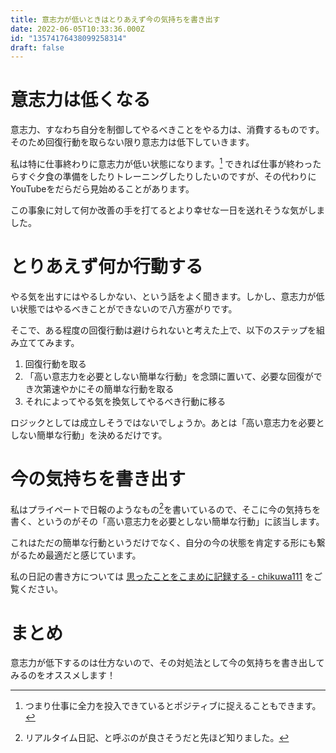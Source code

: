 ```yaml
---
title: 意志力が低いときはとりあえず今の気持ちを書き出す
date: 2022-06-05T10:33:36.000Z
id: "13574176438099258314"
draft: false
---
```

# 意志力は低くなる

意志力、すなわち自分を制御してやるべきことをやる力は、消費するものです。そのため回復行動を取らない限り意志力は低下していきます。

私は特に仕事終わりに意志力が低い状態になります。[^1] できれば仕事が終わったらすぐ夕食の準備をしたりトレーニングしたりしたいのですが、その代わりにYouTubeをだらだら見始めることがあります。

この事象に対して何か改善の手を打てるとより幸せな一日を送れそうな気がしました。

# とりあえず何か行動する

やる気を出すにはやるしかない、という話をよく聞きます。しかし、意志力が低い状態ではやるべきことができないので八方塞がりです。

そこで、ある程度の回復行動は避けられないと考えた上で、以下のステップを組み立ててみます。

1. 回復行動を取る
2. 「高い意志力を必要としない簡単な行動」を念頭に置いて、必要な回復ができ次第速やかにその簡単な行動を取る
3. それによってやる気を換気してやるべき行動に移る

ロジックとしては成立しそうではないでしょうか。あとは「高い意志力を必要としない簡単な行動」を決めるだけです。

# 今の気持ちを書き出す

私はプライペートで日報のようなもの[^2]を書いているので、そこに今の気持ちを書く、というのがその「高い意志力を必要としない簡単な行動」に該当します。

これはただの簡単な行動というだけでなく、自分の今の状態を肯定する形にも繋がるため最適だと感じています。

私の日記の書き方については [思ったことをこまめに記録する - chikuwa111](https://scrapbox.io/chikuwa111/%E6%80%9D%E3%81%A3%E3%81%9F%E3%81%93%E3%81%A8%E3%82%92%E3%81%93%E3%81%BE%E3%82%81%E3%81%AB%E8%A8%98%E9%8C%B2%E3%81%99%E3%82%8B) をご覧ください。

# まとめ

意志力が低下するのは仕方ないので、その対処法として今の気持ちを書き出してみるのをオススメします！

[^1]: つまり仕事に全力を投入できているとポジティブに捉えることもできます。
[^2]: リアルタイム日記、と呼ぶのが良さそうだと先ほど知りました。
